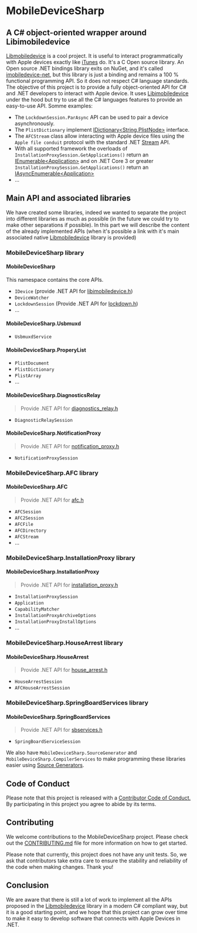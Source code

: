 # MobileDeviceSharp
## A C# object-oriented wrapper around Libimobiledevice
[Libmobiledevice](https://libimobiledevice.org/) is a cool project. It is useful to interact programmatically with Apple devices exactly like [iTunes](https://www.apple.com/itunes) do. It's a C Open source library. An Open source .NET bindings library exits on NuGet, and it's called [imobiledevice-net](https://www.nuget.org/packages/imobiledevice-net), but this library is just a binding and remains a 100 % functional programming API. So it does not respect C# language standards.
The objective of this project is to provide a fully object-oriented API for C# and .NET developers to interact with Apple device. It uses [Libimobiledevice](https://libimobiledevice.org) under the hood but try to use all the C# languages features to provide an easy-to-use API.
Somme examples:

- The `LockdownSession.ParAsync` API can be used to pair a device asynchronously.
- The `PlistDictionary` implement [IDictionary<String,PlistNode>](https://docs.microsoft.com/dotnet/api/system.collections.generic.idictionary-2) interface.
- The `AFCStream` class allow interacting with Apple device files using the `Apple file conduit` protocol with the standard .NET [Stream](https://docs.microsoft.com/dotnet/api/system.io.stream) API.
- With all supported framework the overloads of `InstallationProxySession.GetApplications()` return an [IEnumerable&lt;Application&gt;](https://learn.microsoft.com/dotnet/api/system.collections.generic.ienumerable-1) and on .NET Core 3 or greater `InstallationProxySession.GetApplications()` return an [IAsyncEnumerable&lt;Application&gt;](https://learn.microsoft.com/dotnet/api/system.collections.generic.iasyncenumerable-1)
- …

## Main API and associated libraries
We have created some libraries, indeed we wanted to separate the project into different libraries as much as possible (in the future we could try to make other separations if possible). In this part we will describe the content of the already implemented APIs (when it's possible a link with it's main associated native [Libmobiledevice](https://libimobiledevice.org/) library is provided)
### MobileDeviceSharp library
#### MobileDeviceSharp
This namespace contains the core APIs.
- `IDevice` (provide .NET API for [libimobiledevice.h](https://docs.libimobiledevice.org/libimobiledevice/latest/libimobiledevice_8h.html))
- `DeviceWatcher`
- `LockdownSession` (Provide .NET API for [lockdown.h](https://docs.libimobiledevice.org/libimobiledevice/latest/lockdown_8h.html))
- …

#### MobileDeviceSharp.Usbmuxd
- `UsbmuxdService`

#### MobileDeviceSharp.ProperyList
- `PlistDocument`
- `PlistDictionary`
- `PlistArray`
- …
#### MobileDeviceSharp.DiagnosticsRelay
> Provide .NET API for [diagnostics_relay.h](https://docs.libimobiledevice.org/libimobiledevice/latest/diagnostics__relay_8h.html)
- `DiagnosticRelaySession`
#### MobileDeviceSharp.NotificationProxy
> Provide .NET API for [notification_proxy.h](https://docs.libimobiledevice.org/libimobiledevice/latest/notification__proxy_8h.html)
- `NotificationProxySession`
### MobileDeviceSharp.AFC library
#### MobileDeviceSharp.AFC
> Provide .NET API for [afc.h](https://docs.libimobiledevice.org/libimobiledevice/latest/afc_8h.html)
- `AFCSession`
- `AFC2Session`
- `AFCFile`
- `AFCDirectory`
- `AFCStream`
- …
### MobileDeviceSharp.InstallationProxy library
#### MobileDeviceSharp.InstallationProxy
> Provide .NET API for [installation_proxy.h](https://docs.libimobiledevice.org/libimobiledevice/latest/installation__proxy_8h.html)
- `InstallationProxySession`
- `Application`
- `CapabilityMatcher`
- `InstallationProxyArchiveOptions`
- `InstallationProxyInstallOptions`
- …

### MobileDeviceSharp.HouseArrest library
#### MobileDeviceSharp.HouseArrest
> Provide .NET API for [house_arrest.h](https://docs.libimobiledevice.org/libimobiledevice/latest/house_arrest_8h.html)
- `HouseArrestSession`
- `AFCHouseArrestSession`


### MobileDeviceSharp.SpringBoardServices library
#### MobileDeviceSharp.SpringBoardServices
> Provide .NET API for [sbservices.h](https://docs.libimobiledevice.org/libimobiledevice/latest/sbservices_8h.html)
- `SpringBoardServiceSession`


We also have `MobileDeviceSharp.SourceGenerator` and `MobileDeviceSharp.CompilerServices` to make programming these libraries easier using [Source Generators](https://docs.microsoft.com/dotnet/csharp/roslyn-sdk/source-generators-overview).
## Code of Conduct
Please note that this project is released with a [Contributor Code of Conduct.](CODE_OF_CONDUCT.md) By participating in this project you agree to abide by its terms.

## Contributing
We welcome contributions to the MobileDeviceSharp project. Please check out the [CONTRIBUTING.md](CONTRIBUTING.md) file for more information on how to get started.

Please note that currently, this project does not have any unit tests. So, we ask that contributors take extra care to ensure the stability and reliability of the code when making changes. Thank you!

## Conclusion
We are aware that there is still a lot of work to implement all the APIs proposed in the [Libmobiledevice](https://libimobiledevice.org/) library in a modern C# compliant way, but it is a good starting point, and we hope that this project can grow over time to make it easy to develop software that connects with Apple Devices in .NET.

